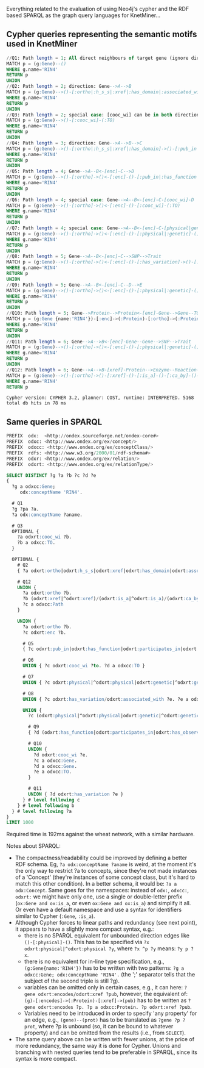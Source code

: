 Everything related to the evaluation of using Neo4j's cypher and the RDF based SPARQL as the graph query languages for KnetMiner...

## Cypher queries representing the semantic motifs used in KnetMiner

```sql
//Q1: Path length = 1; All direct neighbours of target gene (ignore direction)
MATCH p = (g:Gene)--() 
WHERE g.name='RIN4'
RETURN p
UNION
//Q2: Path length = 2; direction: Gene-->A-->B
MATCH p = (g:Gene)-->()-[:ortho|:h_s_s|:xref|:has_domain|:associated_with|:pub_in|:has_function|:participates_in|:cat_c|:cooc_wi|:is_a]->()
WHERE g.name='RIN4'
RETURN p
UNION
//Q3: Path length = 2; special case: [cooc_wi] can be in both directions
MATCH p = (g:Gene)-->()-[:cooc_wi]-(:TO)
WHERE g.name='RIN4'
RETURN p
UNION
//Q4: Path length = 3; direction: Gene-->A-->B-->C
MATCH p = (g:Gene)-->()-[:ortho|:h_s_s|:xref|:has_domain]->()-[:pub_in|:has_function|:participates_in|:equ|:xref|:cat_c]->()
WHERE g.name='RIN4'
RETURN p
UNION
//Q5: Path length = 4; Gene-->A--B<-[enc]-C-->D
MATCH p = (g:Gene)-->()-[:ortho]->()<-[:enc]-()-[:pub_in|:has_function|:participates_in|:has_variation|:has_observ_pheno|:differentially_expressed]->()
WHERE g.name='RIN4'
RETURN p
UNION
//Q6: Path length = 4; special case: Gene-->A--B<-[enc]-C-[cooc_wi]-D 
MATCH p = (g:Gene)-->()-[:ortho]->()<-[:enc]-()-[:cooc_wi]-(:TO)
WHERE g.name='RIN4'
RETURN p
UNION
//Q7: Path length = 4; special case: Gene-->A--B<-[enc]-C-[physical|genetic]-D; merging Q6 and Q7 is twice as slow 
MATCH p = (g:Gene)-->()-[:ortho]->()<-[:enc]-()-[:physical|:genetic]-()
WHERE g.name='RIN4'
RETURN p
UNION
//Q8: Path length = 5; Gene-->A--B<-[enc]-C-->SNP-->Trait
MATCH p = (g:Gene)-->()-[:ortho]->()<-[:enc]-()-[:has_variation]->()-[:associated_with]->(:Trait)
WHERE g.name='RIN4'
RETURN p
UNION
//Q9: Path length = 5; Gene-->A--B<-[enc]-C--D-->E
MATCH p = (g:Gene)-->()-[:ortho]->()<-[:enc]-()-[:physical|:genetic]-()-[:has_function|:participates_in|:has_observ_pheno]->()
WHERE g.name='RIN4'
RETURN p
UNION
//Q10: Path length = 5; Gene-->Protein-->Protein<-[enc]-Gene-->Gene--TO
MATCH p = (g:Gene {name:'RIN4'})-[:enc]->(:Protein)-[:ortho]->(:Protein)<-[:enc]-(:Gene)-[:physical|:genetic]-(:Gene)-[:cooc_wi]-(:TO)
WHERE g.name='RIN4'
RETURN p
UNION
//Q11: Path length = 6; Gene-->A-->B<-[enc]-Gene--Gene-->SNP-->Trait
MATCH p = (g:Gene)-->()-[:ortho]->()<-[:enc]-()-[:physical|:genetic]-()-[:has_variation]->()-[:associated_with]->(:Trait)
WHERE g.name='RIN4'
RETURN p
UNION
//Q12: Path length = 6; Gene-->A-->B-[xref]-Protein-->Enzyme--Reaction-->Pathway
MATCH p = (g:Gene)-->()-[:ortho]->()-[:xref]-()-[:is_a]-()-[:ca_by]-()-[:part_of]->(:Path)
WHERE g.name='RIN4'
RETURN p
```

`Cypher version: CYPHER 3.2, planner: COST, runtime: INTERPRETED. 5168 total db hits in 78 ms`

## Same queries in SPARQL

```sql
PREFIX  odx:  <http://ondex.sourceforge.net/ondex-core#>
PREFIX  odxc: <http://www.ondex.org/ex/concept/>
PREFIX  odxcc: <http://www.ondex.org/ex/conceptClass/>
PREFIX  rdfs: <http://www.w3.org/2000/01/rdf-schema#>
PREFIX  odxr: <http://www.ondex.org/ex/relation/>
PREFIX  odxrt: <http://www.ondex.org/ex/relationType/>

SELECT DISTINCT ?g ?a ?b ?c ?d ?e
{
  ?g a odxcc:Gene;
     odx:conceptName 'RIN4'.

  # Q1
  ?g ?pa ?a.
  ?a odx:conceptName ?aname.

  # Q3
  OPTIONAL {
    ?a odxrt:cooc_wi ?b.
    ?b a odxcc:TO.
  }

  OPTIONAL {
    # Q2
    { ?a odxrt:ortho|odxrt:h_s_s|odxrt:xref|odxrt:has_domain|odxrt:associated_with|odxrt:pub_in|odxrt:has_function|odxrt:participates_in|odxrt:cat_c|odxrt:cooc_wi|odxrt:is_a ?b }

    # Q12
    UNION {
      ?a odxrt:ortho ?b.
      ?b (odxrt:xref|^odxrt:xref)/(odxrt:is_a|^odxrt:is_a)/(odxrt:ca_by|^odxrt:ca_by)/(odxrt:part_by|^odxrt:part_of) ?c.
      ?c a odxcc:Path
    }

    UNION {
      ?a odxrt:ortho ?b.
      ?c odxrt:enc ?b.

      # Q5
      { ?c odxrt:pub_in|odxrt:has_function|odxrt:participates_in|odxrt:has_variation|odxrt:has_observ_pheno|odxrt:differentially_expressed ?d. }

      # Q6
      UNION { ?c odxrt:cooc_wi ?to. ?d a odxcc:TO }

      # Q7
      UNION { ?c odxrt:physical|^odxrt:physical|odxrt:genetic|^odxrt:genetic ?d }

      # Q8
      UNION { ?c odxrt:has_variation/odxrt:associated_with ?e. ?e a odxcc:Trait }

      UNION {
        ?c (odxrt:physical|^odxrt:physical|odxrt:genetic|^odxrt:genetic) ?d

        # Q9
        { ?d (odxrt:has_function|odxrt:participates_in|odxrt:has_observ_pheno) ?e }

        # Q10
        UNION {
          ?d odxrt:cooc_wi ?e.
          ?c a odxcc:Gene.
          ?d a odxcc:Gene.
          ?e a odxcc:TO.
        }

        # Q11
        UNION { ?d odxrt:has_variation ?e }
      } # level following c
    } # level following b 
  } # level following ?a 
}
LIMIT 1000
```

Required time is 192ms against the wheat network, with a similar hardware. 

Notes about SPARQL:
  * The compactness/readability could be improved by defining a better RDF schema. Eg, `?a odx:conceptName ?aname` is weird, at the moment it's the only way to restrict ?a to concepts, since they're not made instances of a 'Concept' (they're instances of some concept class, but it's hard to match this other condition). In a better schema, it would be: `?a a odx:Concept`. Same goes for the namespaces: instead of `odx:`, `odxcc:`, `odxrt:` we might have only one, use a single or double-letter prefix (`ox:Gene and ox:is_a`, or even `ox:Gene and ox:is_a`) and simplify it all. Or even have a default namespace and use a syntax for identifiers similar to Cypher (`:Gene`, `:is_a`).
  * Although Cypher forces to linear paths and redundancy (see next point), it appears to have a slightly more compact syntax, e.g.: 
    * there is no SPARQL equivalent for unbounded direction edges like `()-[:physical]-()`. This has to be specified via `?x odxrt:physical|^odxrt:physical ?y`, where `?x ^p ?y` means: `?y p ?x`.
    * there is no equivalent for in-line type specification, e.g., `(g:Gene{name:'RIN4'})` has to be written with two patterns: `?g a odxcc:Gene; odx:conceptName 'RIN4'.` (the ';' separator tells that the subject of the second triple is still ?g).
    * variables can be omitted only in certain cases, e.g., it can here: `?gene odxrt:encodes/odxrt:xref ?pub`, however, the equivalent of: `(g)-[:encodes]->(:Protein)-[:xref]->(pub)` has to be written as `?gene odxrt:encodes ?p. ?p a odxcc:Protein. ?p odxrt:xref ?pub`.
    * Variables need to be introduced in order to specify 'any property' for an edge, e.g., `(gene)--(prot)` has to be translated as `?gene ?p ?prot`, where ?p is unbound (so, it can be bound to whatever property) and can be omitted from the results (i.e., from `SELECT`).
  * The same query above can be written with fewer unions, at the price of more redundancy, the same way it is done for Cypher. Unions and branching with nested queries tend to be preferable in SPARQL, since its syntax is more compact.

